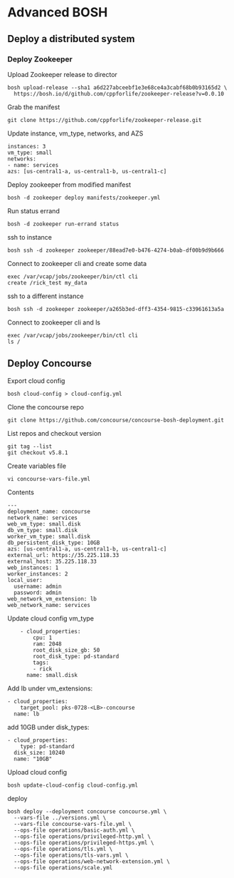 # Advanced BOSH

## Deploy a distributed system

### Deploy Zookeeper

Upload Zookeeper release to director

    bosh upload-release --sha1 a6d227abceebf1e3e68ce4a3cabf68b0b93165d2 \
      https://bosh.io/d/github.com/cppforlife/zookeeper-release?v=0.0.10

Grab the manifest

    git clone https://github.com/cppforlife/zookeeper-release.git

Update instance, vm_type, networks, and AZS

    instances: 3
    vm_type: small
    networks:
    - name: services
    azs: [us-central1-a, us-central1-b, us-central1-c]

Deploy zookeeper from modified manifest

    bosh -d zookeeper deploy manifests/zookeeper.yml

Run status errand

    bosh -d zookeeper run-errand status

ssh to instance

    bosh ssh -d zookeeper zookeeper/88ead7e0-b476-4274-b0ab-df00b9d9b666

Connect to zookeeper cli and create some data

    exec /var/vcap/jobs/zookeeper/bin/ctl cli
    create /rick_test my_data

ssh to a different instance

    bosh ssh -d zookeeper zookeeper/a265b3ed-dff3-4354-9815-c33961613a5a

Connect to zookeeper cli and ls

    exec /var/vcap/jobs/zookeeper/bin/ctl cli
    ls /

## Deploy Concourse

Export cloud config

    bosh cloud-config > cloud-config.yml

Clone the concourse repo

    git clone https://github.com/concourse/concourse-bosh-deployment.git

List repos and checkout version

    git tag --list
    git checkout v5.8.1

Create variables file

    vi concourse-vars-file.yml

Contents

    ---
    deployment_name: concourse
    network_name: services
    web_vm_type: small.disk
    db_vm_type: small.disk
    worker_vm_type: small.disk
    db_persistent_disk_type: 10GB
    azs: [us-central1-a, us-central1-b, us-central1-c]
    external_url: https://35.225.118.33
    external_host: 35.225.118.33
    web_instances: 1
    worker_instances: 2
    local_user:
      username: admin
      password: admin
    web_network_vm_extension: lb
    web_network_name: services

Update cloud config vm_type

        - cloud_properties:
            cpu: 1
            ram: 2048
            root_disk_size_gb: 50
            root_disk_type: pd-standard
            tags:
            - rick
          name: small.disk

Add lb under vm_extensions:

    - cloud_properties:
        target_pool: pks-0728-<LB>-concourse
      name: lb

add 10GB under disk_types:

    - cloud_properties:
        type: pd-standard
      disk_size: 10240
      name: "10GB"

Upload cloud config

    bosh update-cloud-config cloud-config.yml

deploy

    bosh deploy --deployment concourse concourse.yml \
      --vars-file ../versions.yml \
      --vars-file concourse-vars-file.yml \
      --ops-file operations/basic-auth.yml \
      --ops-file operations/privileged-http.yml \
      --ops-file operations/privileged-https.yml \
      --ops-file operations/tls.yml \
      --ops-file operations/tls-vars.yml \
      --ops-file operations/web-network-extension.yml \
      --ops-file operations/scale.yml
